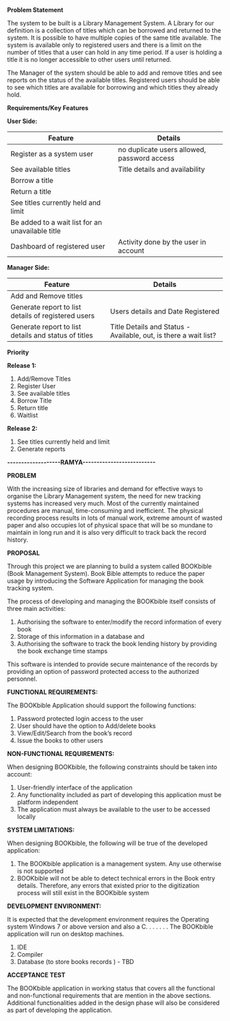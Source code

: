 **Problem Statement**

The system to be built is a Library Management System. A Library for our definition is a collection of titles which can be borrowed and returned to the system. It is possible to have multiple copies of the same title available. The system is available only to registered users and there is a limit on the number of titles that a user can hold in any time period. If a user is holding a title it is no longer accessible to other users until returned.

The Manager of the system should be able to add and remove titles and see reports on the status of the available titles. Registered users should be able to see which titles are available for borrowing and which titles they already hold.

**Requirements/Key Features**



**User Side:**

| **Feature** | **Details** |
| --- | --- |
| Register as a system user |no duplicate users allowed, password access|
| See available titles |Title details and availability|
| Borrow a title |   |
| Return a title |   |
| See titles currently held and limit |   |
| Be added to a wait list for an unavailable title |   |
| Dashboard of registered user | Activity done by the user in account|



**Manager Side:**

| **Feature** | **Details** |
| --- | --- |
| Add and Remove titles |   |
| Generate report to list details of registered users |Users details and Date Registered|
| Generate report to list details and status of titles |Title Details and Status - Available, out, is there a wait list?|







**Priority**

**Release 1:**

1. Add/Remove Titles
2. Register User
3. See available titles
4. Borrow Title
5. Return title
6. Waitlist



**Release 2:**

1. See titles currently held and limit
2. Generate reports


**-------------------RAMYA--------------------------**

**PROBLEM**

With the increasing size of libraries and demand for effective ways to organise the Library Management system, the need for new tracking systems has increased very much. Most of the currently maintained procedures are manual, time-consuming and inefficient. The physical recording process results in lots of manual work, extreme amount of wasted paper and also occupies lot of physical space that will be so mundane to maintain in long run and it is also very difficult to track back the record history.


**PROPOSAL**

Through this project we are planning to build a system called BOOKbible (Book Management System). Book Bible attempts to reduce the paper usage by introducing the Software Application for managing the book tracking system.

The process of developing and managing the BOOKbible itself consists of three main activities:
1.	Authorising the software to enter/modify the record information of every book
2.	Storage of this information in a database and
3.	Authorising the software to track the book lending history by providing the book exchange time stamps

This software is intended to provide secure maintenance of the records by providing an option of password protected access to the authorized personnel.


**FUNCTIONAL REQUIREMENTS:**

The BOOKbible Application should support the following functions:
1. Password protected login access to the user
2. User should have the option to Add/delete books
3. View/Edit/Search from the book’s record
4. Issue the books to other users


**NON-FUNCTIONAL REQUIREMENTS:**

When designing BOOKbible, the following constraints should be taken into account:
1. User-friendly interface of the application
2. Any functionality included as part of developing this application must be platform independent
3. The application must always be available to the user to be accessed locally 

**SYSTEM LIMITATIONS:**

When designing BOOKbible, the following will be true of the developed application:
1. The BOOKbible application is a management system. Any use otherwise is not supported
2. BOOKbible will not be able to detect technical errors in the Book entry details. Therefore, any errors that existed prior to the digitization process will still exist in the BOOKbible system


**DEVELOPMENT ENVIRONMENT:**

It is expected that the development environment requires the Operating system Windows 7 or above version and also a C. . . . . . . 
The BOOKbible application will run on desktop machines.
1.	IDE
2.	Compiler
3.	Database (to store books records ) - TBD


**ACCEPTANCE TEST**

The BOOKbible application in working status that covers all the functional and non-functional requirements that are mention in the above sections. Additional functionalities added in the design phase will also be considered as part of developing the application.
 
